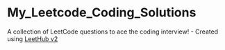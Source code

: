 # My_Leetcode_Coding_Solutions
A collection of LeetCode questions to ace the coding interview! - Created using [LeetHub v2](https://github.com/arunbhardwaj/LeetHub-2.0)
